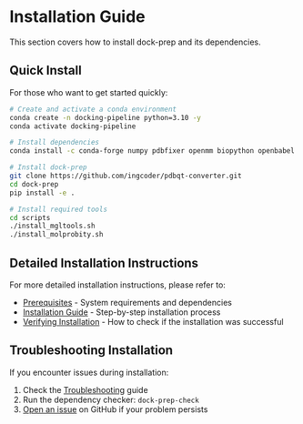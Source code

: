 # Installation Guide

This section covers how to install dock-prep and its dependencies.

## Quick Install

For those who want to get started quickly:

```bash
# Create and activate a conda environment
conda create -n docking-pipeline python=3.10 -y
conda activate docking-pipeline

# Install dependencies
conda install -c conda-forge numpy pdbfixer openmm biopython openbabel pdb2pqr -y

# Install dock-prep
git clone https://github.com/ingcoder/pdbqt-converter.git
cd dock-prep
pip install -e .

# Install required tools
cd scripts
./install_mgltools.sh
./install_molprobity.sh
```

## Detailed Installation Instructions

For more detailed installation instructions, please refer to:

- [Prerequisites](prerequisites.md) - System requirements and dependencies
- [Installation Guide](guide.md) - Step-by-step installation process
- [Verifying Installation](verification.md) - How to check if the installation was successful

## Troubleshooting Installation

If you encounter issues during installation:

1. Check the [Troubleshooting](../usage/troubleshooting.md) guide
2. Run the dependency checker: `dock-prep-check`
3. [Open an issue](https://github.com/ingcoder/pdbqt-converter/issues) on GitHub if your problem persists 